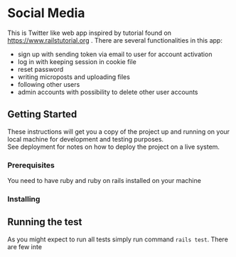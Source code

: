 # Social Media
This is Twitter like web app inspired by tutorial found on https://www.railstutorial.org . There are several functionalities in this app:
* sign up with sending token via email to user for account activation
* log in with keeping session in cookie file
* reset password
* writing microposts and uploading files
* following other users
* admin accounts with possibility to delete other user accounts
## Getting Started
These instructions will get you a copy of the project up and running on your local machine for development and testing purposes.  
See deployment for notes on how to deploy the project on a live system.
### Prerequisites
You need to have ruby and ruby on rails installed on your machine
### Installing
## Running the test
As you might expect to run all tests simply run command `rails test`. There are few inte
